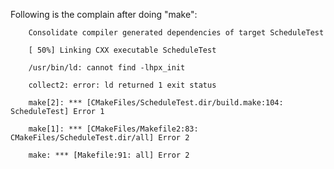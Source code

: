 Following is the complain after doing "make":


        Consolidate compiler generated dependencies of target ScheduleTest

        [ 50%] Linking CXX executable ScheduleTest

        /usr/bin/ld: cannot find -lhpx_init

        collect2: error: ld returned 1 exit status

        make[2]: *** [CMakeFiles/ScheduleTest.dir/build.make:104: ScheduleTest] Error 1

        make[1]: *** [CMakeFiles/Makefile2:83: CMakeFiles/ScheduleTest.dir/all] Error 2

        make: *** [Makefile:91: all] Error 2
